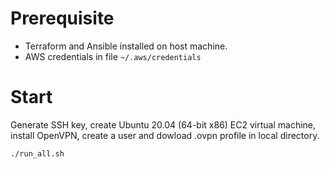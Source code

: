 # Prerequisite

* Terraform and Ansible installed on host machine.
* AWS credentials in file `~/.aws/credentials`

# Start 

Generate SSH key, create Ubuntu 20.04 (64-bit x86) EC2 virtual machine, install OpenVPN, create a user and dowload .ovpn profile in local directory.

`./run_all.sh`